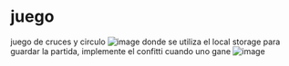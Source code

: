 # juego
juego de cruces y circulo 
![image](https://user-images.githubusercontent.com/104798095/213714375-d0d20b98-3185-40e0-a999-d1e081e36017.png)
donde se utiliza el local storage para guardar la partida, implemente el confitti cuando uno gane 
![image](https://user-images.githubusercontent.com/104798095/213715458-133b5601-726e-427c-a554-6e9edd2a93fc.png)

